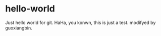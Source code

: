 # hello-world
Just hello world for git.
HaHa, you konwn, this is just a test.
modifyed by guoxiangbin.
